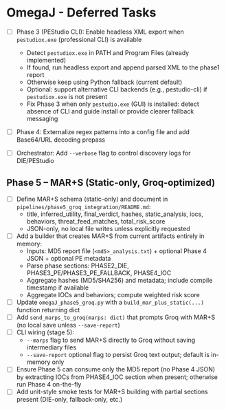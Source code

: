 # OmegaJ - Deferred Tasks

- [ ] Phase 3 (PEStudio CLI): Enable headless XML export when `pestudiox.exe` (professional CLI) is available
  - Detect `pestudiox.exe` in PATH and Program Files (already implemented)
  - If found, run headless export and append parsed XML to the phase1 report
  - Otherwise keep using Python fallback (current default)
  - Optional: support alternative CLI backends (e.g., pestudio-cli) if `pestudiox.exe` is not present
  - Fix Phase 3 when only `pestudio.exe` (GUI) is installed: detect absence of CLI and guide install or provide clearer fallback messaging

- [ ] Phase 4: Externalize regex patterns into a config file and add Base64/URL decoding prepass

- [ ] Orchestrator: Add `--verbose` flag to control discovery logs for DIE/PEStudio

## Phase 5 – MAR+S (Static-only, Groq-optimized)

- [ ] Define MAR+S schema (static-only) and document in `pipelines/phase5_groq_integration/README.md`:
  - title, inferred_utility, final_verdict, hashes, static_analysis, iocs, behaviors, threat_feed_matches, total_risk_score
  - JSON-only, no local file writes unless explicitly requested
- [ ] Add a builder that creates MAR+S from current artifacts entirely in memory:
  - Inputs: MD5 report file (`<md5>_analysis.txt`) + optional Phase 4 JSON + optional PE metadata
  - Parse phase sections: PHASE2_DIE, PHASE3_PE/PHASE3_PE_FALLBACK, PHASE4_IOC
  - Aggregate hashes (MD5/SHA256) and metadata; include compile timestamp if available
  - Aggregate IOCs and behaviors; compute weighted risk score
- [ ] Update `omegaJ_phase5_groq.py` with a `build_mar_plus_static(...)` function returning dict
- [ ] Add `send_marps_to_groq(marps: dict)` that prompts Groq with MAR+S (no local save unless `--save-report`)
- [ ] CLI wiring (stage 5):
  - `--marps` flag to send MAR+S directly to Groq without saving intermediary files
  - `--save-report` optional flag to persist Groq text output; default is in-memory only
- [ ] Ensure Phase 5 can consume only the MD5 report (no Phase 4 JSON) by extracting IOCs from PHASE4_IOC section when present; otherwise run Phase 4 on-the-fly
- [ ] Add unit-style smoke tests for MAR+S building with partial sections present (DIE-only, fallback-only, etc.)
